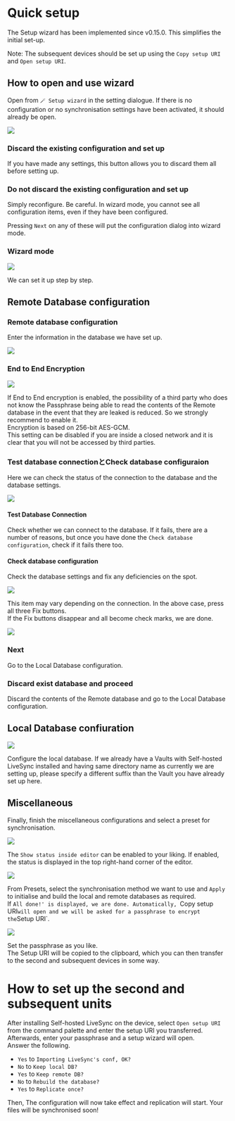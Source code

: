 # Quick setup
The Setup wizard has been implemented since v0.15.0. This simplifies the initial set-up.

Note: The subsequent devices should be set up using the `Copy setup URI` and `Open setup URI`.

## How to open and use wizard
Open from `🪄 Setup wizard` in the setting dialogue. If there is no configuration or no synchronisation settings have been activated, it should already be open.

![](../images/quick_setup_1.png)

### Discard the existing configuration and set up
If you have made any settings, this button allows you to discard them all before setting up.

### Do not discard the existing configuration and set up
Simply reconfigure. Be careful. In wizard mode, you cannot see all configuration items, even if they have been configured.

Pressing `Next` on any of these will put the configuration dialog into wizard mode.

### Wizard mode

![](../images/quick_setup_2.png)

We can set it up step by step.

## Remote Database configuration

### Remote database configuration 

Enter the information in the database we have set up.  

![](../images/quick_setup_3.png)  

### End to End Encryption

![](../images/quick_setup_4.png)

If End to End encryption is enabled, the possibility of a third party who does not know the Passphrase being able to read the contents of the Remote database in the event that they are leaked is reduced. So we strongly recommend to enable it.  
Encryption is based on 256-bit AES-GCM.  
This setting can be disabled if you are inside a closed network and it is clear that you will not be accessed by third parties.

### Test database connectionとCheck database configuraion

Here we can check the status of the connection to the database and the database settings.  

![](../images/quick_setup_5.png)  

#### Test Database Connection
Check whether we can connect to the database. If it fails, there are a number of reasons, but once you have done the `Check database configuration`, check if it fails there too.

#### Check database configuration

Check the database settings and fix any deficiencies on the spot.

![](../images/quick_setup_6.png)

This item may vary depending on the connection. In the above case, press all three Fix buttons.  
If the Fix buttons disappear and all become check marks, we are done.

![](../images/quick_setup_7.png)

### Next 
Go to the Local Database configuration.

### Discard exist database and proceed
Discard the contents of the Remote database and go to the Local Database configuration.

## Local Database confiuration

![](../images/quick_setup_8.png)

Configure the local database. If we already have a Vaults with Self-hosted LiveSync installed and having same directory name as currently we are setting up, please specify a different suffix than the Vault you have already set up here.

## Miscellaneous
Finally, finish the miscellaneous configurations and select a preset for synchronisation.

![](../images/quick_setup_9_1.png)

The `Show status inside editor` can be enabled to your liking. If enabled, the status is displayed in the top right-hand corner of the editor.

![](../images/quick_setup_9_2.png)

From Presets, select the synchronisation method we want to use and `Apply` to initialise and build the local and remote databases as required.  
If `All done!' is displayed, we are done. Automatically, `Copy setup URI` will open and we will be asked for a passphrase to encrypt the `Setup URI`.

![](../images/quick_setup_10.png)

Set the passphrase as you like.  
The Setup URI will be copied to the clipboard, which you can then transfer to the second and subsequent devices in some way.

# How to set up the second and subsequent units
After installing Self-hosted LiveSync on the device, select `Open setup URI` from the command palette and enter the setup URI you transferred. Afterwards, enter your passphrase and a setup wizard will open.  
Answer the following.

- `Yes` to `Importing LiveSync's conf, OK?`
- `No` to `Keep local DB?`
- `Yes` to `Keep remote DB?`
- `No` to `Rebuild the database?`
- `Yes` to `Replicate once?`

Then, The configuration will now take effect and replication will start. Your files will be synchronised soon!